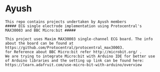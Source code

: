# Ayush
	This repo contains projects undertaken by Ayush members
	##### ECG single electrode implementation using Protocentral's MAX30003 and BBC Micro:bit #####

	This project uses Maxim MAX30003 single-channel ECG board. The info about the board can be found at https://github.com/Protocentral/protocentral_max30003.
	for Reference about BBC Micro:bit refer http://microbit.org/ .
	We are trying to integrate Micro:bit with Arduino IDE for better use of Arduino libraries and the setting up link can be found here: https://learn.adafruit.com/use-micro-bit-with-arduino/overview
